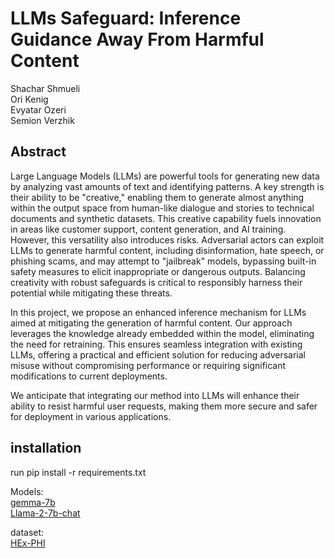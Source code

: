 # LLMs Safeguard: Inference Guidance Away From Harmful Content
Shachar Shmueli  
Ori Kenig  
Evyatar Ozeri  
Semion Verzhik  

## Abstract
Large Language Models (LLMs) are powerful tools for generating new data by analyzing vast amounts of text and identifying patterns. A key strength is their ability to be "creative," enabling them to generate almost anything within the output space from human-like dialogue and stories to technical documents and synthetic datasets. This creative capability fuels innovation in areas like customer support, content generation, and AI training. However, this versatility also introduces risks. Adversarial actors can exploit LLMs to generate harmful content, including disinformation, hate speech, or phishing scams, and may attempt to "jailbreak" models, bypassing built-in safety measures to elicit inappropriate or dangerous outputs. Balancing creativity with robust safeguards is critical to responsibly harness their potential while mitigating these threats.

In this project, we propose an enhanced inference mechanism for LLMs aimed at mitigating the generation of harmful content. Our approach leverages the knowledge already embedded within the model, eliminating the need for retraining. This ensures seamless integration with existing LLMs, offering a practical and efficient solution for reducing adversarial misuse without compromising performance or requiring significant modifications to current deployments.

We anticipate that integrating our method into LLMs will enhance their ability to resist harmful user requests, making them more secure and safer for deployment in various applications.

## installation
run pip install -r requirements.txt

Models:  
[gemma-7b](https://huggingface.co/google/gemma-7b)  
[Llama-2-7b-chat](https://huggingface.co/meta-llama/Llama-2-7b-chat-hf)

dataset:  
[HEx-PHI](https://huggingface.co/datasets/LLM-Tuning-Safety/HEx-PHI)


